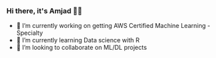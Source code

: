 ### Hi there, it's Amjad 👩‍🦳

<!--
**AmjadAlsulami/amjadalsulami** is a ✨ _special_ ✨ repository because its `README.md` (this file) appears on your GitHub profile.
-->

- 🔭 I’m currently working on getting AWS Certified Machine Learning - Specialty
- 🌱 I’m currently learning Data science with R
- 👯 I’m looking to collaborate on ML/DL projects


